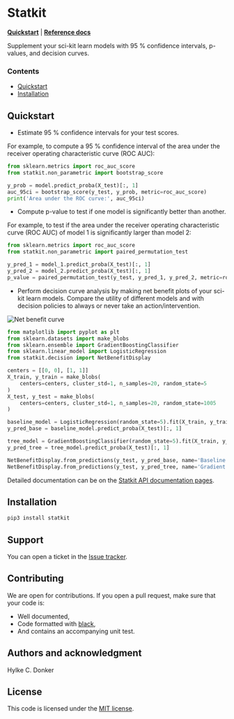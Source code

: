 # Statkit
[**Quickstart**](#quickstart) | [**Reference docs**](https://hylkedonker.gitlab.io/statkit)

Supplement your sci-kit learn models with 95 % confidence intervals, p-values, and decision curves.

### Contents
* [Quickstart](#quickstart)
* [Installation](#installation)

## Quickstart
- Estimate 95 % confidence intervals for your test scores.

For example, to compute a 95 % confidence interval of the area under the
receiver operating characteristic curve (ROC AUC):
```python
from sklearn.metrics import roc_auc_score
from statkit.non_parametric import bootstrap_score

y_prob = model.predict_proba(X_test)[:, 1]
auc_95ci = bootstrap_score(y_test, y_prob, metric=roc_auc_score)
print('Area under the ROC curve:', auc_95ci)
```

- Compute p-value to test if one model is significantly better than another.

For example, to test if the area under the receiver operating characteristic
curve (ROC AUC) of model 1 is significantly larger than model 2:
```python
from sklearn.metrics import roc_auc_score
from statkit.non_parametric import paired_permutation_test

y_pred_1 = model_1.predict_proba(X_test)[:, 1]
y_pred_2 = model_2.predict_proba(X_test)[:, 1]
p_value = paired_permutation_test(y_test, y_pred_1, y_pred_2, metric=roc_auc_score)
```

- Perform decision curve analysis by making net benefit plots of your sci-kit learn models. Compare the utility of different models and with decision policies to always or never take an action/intervention.

![Net benefit curve](figures/demo_net_benefit_curve.png)
```python
from matplotlib import pyplot as plt
from sklearn.datasets import make_blobs
from sklearn.ensemble import GradientBoostingClassifier
from sklearn.linear_model import LogisticRegression
from statkit.decision import NetBenefitDisplay

centers = [[0, 0], [1, 1]]
X_train, y_train = make_blobs(
    centers=centers, cluster_std=1, n_samples=20, random_state=5
)
X_test, y_test = make_blobs(
    centers=centers, cluster_std=1, n_samples=20, random_state=1005
)

baseline_model = LogisticRegression(random_state=5).fit(X_train, y_train)
y_pred_base = baseline_model.predict_proba(X_test)[:, 1]

tree_model = GradientBoostingClassifier(random_state=5).fit(X_train, y_train)
y_pred_tree = tree_model.predict_proba(X_test)[:, 1]

NetBenefitDisplay.from_predictions(y_test, y_pred_base, name='Baseline model')
NetBenefitDisplay.from_predictions(y_test, y_pred_tree, name='Gradient boosted trees', show_references=False, ax=plt.gca())
```

Detailed documentation can be on the [Statkit API documentation pages](https://hylkedonker.gitlab.io/statkit).

## Installation
```bash
pip3 install statkit
```

## Support
You can open a ticket in the [Issue tracker](https://gitlab.com/hylkedonker/statkit/-/issues).

## Contributing
We are open for contributions.
If you open a pull request, make sure that your code is:
- Well documented,
- Code formatted with [black](https://github.com/psf/black),
- And contains an accompanying unit test.


## Authors and acknowledgment
Hylke C. Donker

## License
This code is licensed under the [MIT license](LICENSE).
